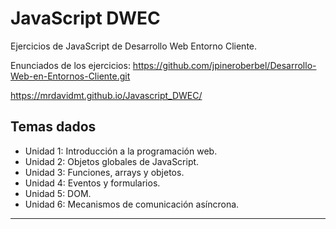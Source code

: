 # JavaScript DWEC

Ejercicios de JavaScript de Desarrollo Web Entorno Cliente.

Enunciados de los ejercicios: https://github.com/jpineroberbel/Desarrollo-Web-en-Entornos-Cliente.git

https://mrdavidmt.github.io/Javascript_DWEC/

## Temas dados

- Unidad 1: Introducción a la programación web.
- Unidad 2: Objetos globales de JavaScript.
- Unidad 3: Funciones, arrays y objetos.
- Unidad 4: Eventos y formularios.
- Unidad 5: DOM.
- Unidad 6: Mecanismos de comunicación asíncrona.

***
